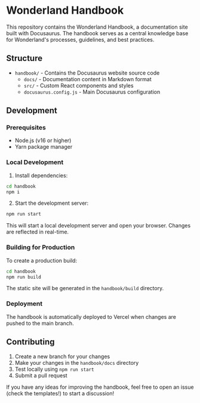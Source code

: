 # Wonderland Handbook

This repository contains the Wonderland Handbook, a documentation site built with Docusaurus. The handbook serves as a central knowledge base for Wonderland's processes, guidelines, and best practices.

## Structure

- `handbook/` - Contains the Docusaurus website source code
  - `docs/` - Documentation content in Markdown format
  - `src/` - Custom React components and styles
  - `docusaurus.config.js` - Main Docusaurus configuration

## Development

### Prerequisites

- Node.js (v16 or higher)
- Yarn package manager

### Local Development

1. Install dependencies:
```bash
cd handbook
npm i
```

2. Start the development server:
```bash
npm run start
```

This will start a local development server and open your browser. Changes are reflected in real-time.

### Building for Production

To create a production build:

```bash
cd handbook
npm run build
```

The static site will be generated in the `handbook/build` directory.

### Deployment

The handbook is automatically deployed to Vercel when changes are pushed to the main branch.

## Contributing

1. Create a new branch for your changes
2. Make your changes in the `handbook/docs` directory
3. Test locally using `npm run start`
4. Submit a pull request

If you have any ideas for improving the handbook, feel free to open an issue (check the templates!) to start a discussion! 